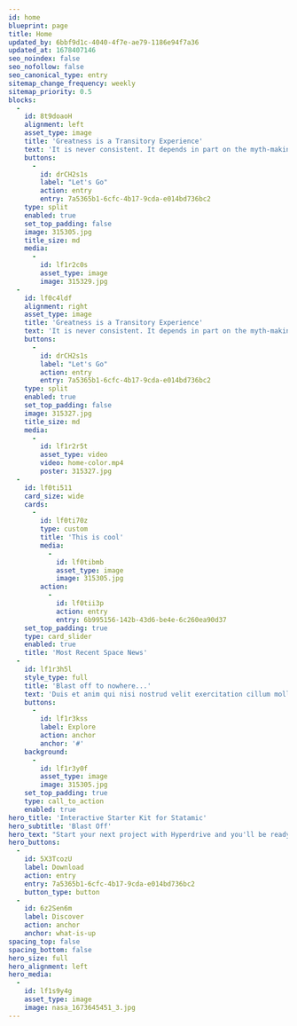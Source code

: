 ```yaml
---
id: home
blueprint: page
title: Home
updated_by: 6bbf9d1c-4040-4f7e-ae79-1186e94f7a36
updated_at: 1678407146
seo_noindex: false
seo_nofollow: false
seo_canonical_type: entry
sitemap_change_frequency: weekly
sitemap_priority: 0.5
blocks:
  -
    id: 8t9doaoH
    alignment: left
    asset_type: image
    title: 'Greatness is a Transitory Experience'
    text: 'It is never consistent. It depends in part on the myth-making imagination of humankind. The person who experiences greatness must have a feeling for the myth he is in. He must reflect what is projected upon him.'
    buttons:
      -
        id: drCH2s1s
        label: "Let's Go"
        action: entry
        entry: 7a5365b1-6cfc-4b17-9cda-e014bd736bc2
    type: split
    enabled: true
    set_top_padding: false
    image: 315305.jpg
    title_size: md
    media:
      -
        id: lf1r2c0s
        asset_type: image
        image: 315329.jpg
  -
    id: lf0c4ldf
    alignment: right
    asset_type: image
    title: 'Greatness is a Transitory Experience'
    text: 'It is never consistent. It depends in part on the myth-making imagination of humankind. The person who experiences greatness must have a feeling for the myth he is in. He must reflect what is projected upon him.'
    buttons:
      -
        id: drCH2s1s
        label: "Let's Go"
        action: entry
        entry: 7a5365b1-6cfc-4b17-9cda-e014bd736bc2
    type: split
    enabled: true
    set_top_padding: false
    image: 315327.jpg
    title_size: md
    media:
      -
        id: lf1r2r5t
        asset_type: video
        video: home-color.mp4
        poster: 315327.jpg
  -
    id: lf0ti511
    card_size: wide
    cards:
      -
        id: lf0ti70z
        type: custom
        title: 'This is cool'
        media:
          -
            id: lf0tibmb
            asset_type: image
            image: 315305.jpg
        action:
          -
            id: lf0tii3p
            action: entry
            entry: 6b995156-142b-43d6-be4e-6c260ea90d37
    set_top_padding: true
    type: card_slider
    enabled: true
    title: 'Most Recent Space News'
  -
    id: lf1r3h5l
    style_type: full
    title: 'Blast off to nowhere...'
    text: 'Duis et anim qui nisi nostrud velit exercitation cillum mollit sit esse minim deserunt aliqua. Amet sunt ea anim sit dolor ex qui anim minim adipisicing nostrud magna.'
    buttons:
      -
        id: lf1r3kss
        label: Explore
        action: anchor
        anchor: '#'
    background:
      -
        id: lf1r3y0f
        asset_type: image
        image: 315305.jpg
    set_top_padding: true
    type: call_to_action
    enabled: true
hero_title: 'Interactive Starter Kit for Statamic'
hero_subtitle: 'Blast Off'
hero_text: "Start your next project with Hyperdrive and you'll be ready to create immersive web experiences."
hero_buttons:
  -
    id: 5X3TcozU
    label: Download
    action: entry
    entry: 7a5365b1-6cfc-4b17-9cda-e014bd736bc2
    button_type: button
  -
    id: 6z2Sen6m
    label: Discover
    action: anchor
    anchor: what-is-up
spacing_top: false
spacing_bottom: false
hero_size: full
hero_alignment: left
hero_media:
  -
    id: lf1s9y4g
    asset_type: image
    image: nasa_1673645451_3.jpg
---
```

